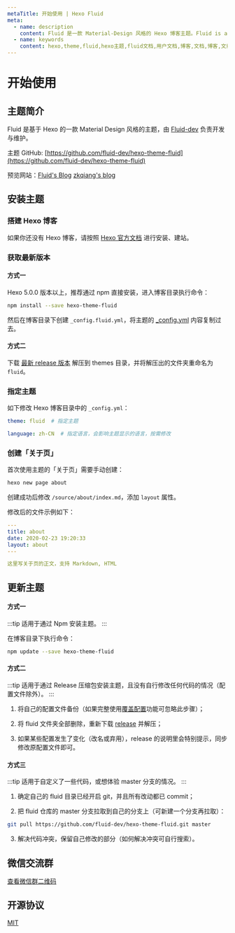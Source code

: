 ```yaml
---
metaTitle: 开始使用 | Hexo Fluid
meta:
  - name: description
    content: Fluid 是一款 Material-Design 风格的 Hexo 博客主题。Fluid is an elegant Material-Design theme for Hexo. https://github.com/fluid-dev/hexo-theme-fluid
  - name: keywords
    content: hexo,theme,fluid,hexo主题,fluid文档,用户文档,博客,文档,博客,文章
---
```


# 开始使用

## 主题简介

Fluid 是基于 Hexo 的一款 Material Design 风格的主题，由 [Fluid-dev](https://github.com/fluid-dev) 负责开发与维护。

主题 GitHub: [https://github.com/fluid-dev/hexo-theme-fluid](https://github.com/fluid-dev/hexo-theme-fluid)

预览网站：[Fluid's Blog](https://hexo.fluid-dev.com/)    [zkqiang's blog](https://zkqiang.cn)

## 安装主题

### 搭建 Hexo 博客

如果你还没有 Hexo 博客，请按照 [Hexo 官方文档](https://hexo.io/zh-cn/docs/) 进行安装、建站。

### 获取最新版本

#### 方式一

Hexo 5.0.0 版本以上，推荐通过 npm 直接安装，进入博客目录执行命令：

```bash
npm install --save hexo-theme-fluid
```

然后在博客目录下创建 `_config.fluid.yml`，将主题的 [_config.yml](https://github.com/fluid-dev/hexo-theme-fluid/blob/master/_config.yml) 内容复制过去。

#### 方式二

下载 [最新 release 版本](https://github.com/fluid-dev/hexo-theme-fluid/releases) 解压到 themes 目录，并将解压出的文件夹重命名为 `fluid`。

### 指定主题

如下修改 Hexo 博客目录中的 `_config.yml`：

```yaml
theme: fluid  # 指定主题

language: zh-CN  # 指定语言，会影响主题显示的语言，按需修改
```

### 创建「关于页」

首次使用主题的「关于页」需要手动创建：

```bash
hexo new page about
```

创建成功后修改 `/source/about/index.md`，添加 `layout` 属性。

修改后的文件示例如下：

```yaml
---
title: about
date: 2020-02-23 19:20:33
layout: about
---

这里写关于页的正文，支持 Markdown, HTML
```

## 更新主题

#### 方式一

:::tip
适用于通过 Npm 安装主题。
:::

在博客目录下执行命令：

```bash
npm update --save hexo-theme-fluid
```

#### 方式二

:::tip
适用于通过 Release 压缩包安装主题，且没有自行修改任何代码的情况（配置文件除外）。
:::

1. 将自己的配置文件备份（如果完整使用[覆盖配置](/guide/#覆盖配置)功能可忽略此步骤）；

2. 将 fluid 文件夹全部删除，重新下载 [release](https://github.com/fluid-dev/hexo-theme-fluid/releases) 并解压；

3. 如果某些配置发生了变化（改名或弃用），release 的说明里会特别提示，同步修改原配置文件即可。 

#### 方式三

:::tip
适用于自定义了一些代码，或想体验 master 分支的情况。
:::

1. 确定自己的 fluid 目录已经开启 git，并且所有改动都已 commit；

2. 把 fluid 仓库的 master 分支拉取到自己的分支上（可新建一个分支再拉取）：

```bash
git pull https://github.com/fluid-dev/hexo-theme-fluid.git master
```

3. 解决代码冲突，保留自己修改的部分（如何解决冲突可自行搜索）。

## 微信交流群

[查看微信群二维码](https://github.com/fluid-dev/hexo-theme-fluid/issues/96)

## 开源协议

[MIT](https://github.com/fluid-dev/hexo-theme-fluid/blob/master/LICENSE)
